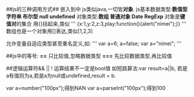 ##js的三种调用方式##
嵌入到<head>中
js类似java,一切皆<b>对象</b>.
js基本数据类型:<b>数值型 字符串 布尔型 null undefined</b>
对象类型:<b>数组 普通对象 Date RegExp</b>
对象是<b>键值对</b>的集合 用{}括起来,类似
'''
{x:1,y:2,z:3,play:function(){alert("nimei");}}
'''
数组也是一个对象用[]表达,类似[1,2,3]

允许变量自适应类型甚至重名定义,如:
'''
    var a=6;
    a=false;
    var a="nimei";
'''

##js中的等号:
<b>==</b>
只比较值,忽略数据类型
<b>===</b>
先比较数据类型,再比较值

##逻辑运算符&& ||  !
运算结果不一定是bool值
如短路算法:var result=a||b, 若是a有值则为a,若是a为null或undefined,result = b.

var a=number("100px");得到NAN
var a=parseInt("100px");得到100

